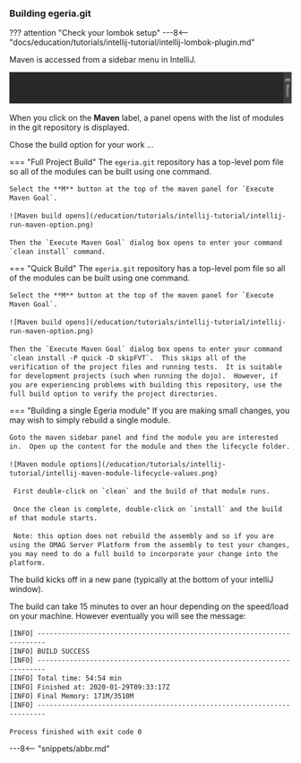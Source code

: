 <!-- SPDX-License-Identifier: CC-BY-4.0 -->
<!-- Copyright Contributors to the ODPi Egeria project 2020. -->


### Building egeria.git

??? attention "Check your lombok setup"
    ---8<-- "docs/education/tutorials/intellij-tutorial/intellij-lombok-plugin.md"

Maven is accessed from a sidebar menu in IntelliJ.

![Maven Sidebar](/education/tutorials/intellij-tutorial/intellij-maven-sidebar-menu.png)

When you click on the **Maven** label, a panel opens with the list of modules in the git repository is displayed.

Chose the build option for your work ...

=== "Full Project Build"
    The `egeria.git` repository has a top-level pom file so all of the modules can be built using one command.
 
    Select the **M** button at the top of the maven panel for `Execute Maven Goal`.

    ![Maven build opens](/education/tutorials/intellij-tutorial/intellij-run-maven-option.png)

    Then the `Execute Maven Goal` dialog box opens to enter your command `clean install` command.  
    
=== "Quick Build"
    The `egeria.git` repository has a top-level pom file so all of the modules can be built using one command.
 
    Select the **M** button at the top of the maven panel for `Execute Maven Goal`.

    ![Maven build opens](/education/tutorials/intellij-tutorial/intellij-run-maven-option.png)

    Then the `Execute Maven Goal` dialog box opens to enter your command `clean install -P quick -D skipFVT`.  This skips all of the verification of the project files and running tests.  It is suitable for development projects (such when running the dojo).  However, if you are experiencing problems with building this repository, use the full build option to verify the project directories.

=== "Building a single Egeria module"
    If you are making small changes, you may wish to simply rebuild a single module.

    Goto the maven sidebar panel and find the module you are interested in.  Open up the content for the module and then the lifecycle folder.

    ![Maven module options](/education/tutorials/intellij-tutorial/intellij-maven-module-lifecycle-values.png)

     First double-click on `clean` and the build of that module runs.

     Once the clean is complete, double-click on `install` and the build of that module starts.

     Note: this option does not rebuild the assembly and so if you are using the OMAG Server Platform from the assembly to test your changes, you may need to do a full build to incorporate your change into the platform. 


The build kicks off in a new pane (typically at the bottom of your intelliJ window).  

The build can take 15 minutes to over an hour depending on the speed/load on your machine.  However eventually you will see the message:

```text
[INFO] ------------------------------------------------------------------------
[INFO] BUILD SUCCESS
[INFO] ------------------------------------------------------------------------
[INFO] Total time: 54:54 min
[INFO] Finished at: 2020-01-29T09:33:17Z
[INFO] Final Memory: 171M/3510M
[INFO] ------------------------------------------------------------------------

Process finished with exit code 0
```


---8<-- "snippets/abbr.md"
